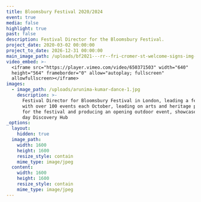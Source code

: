 ```yaml
---
title: Bloomsbury Festival 2020/2024
event: true
media: false
highlight: true
past: false
description: Festival Director for the Bloomsbury Festival.
project_date: 2020-03-02 00:00:00
project_to_date: 2026-12-31 00:00:00
main_image_path: /uploads/bf2021---rr--fri-cromer-st-welcome-signs-img-3586-2.jpg
video_embed: >-
  <iframe src="https://player.vimeo.com/video/650371503" width="640"
  height="564" frameborder="0" allow="autoplay; fullscreen"
  allowfullscreen></iframe>
images:
  - image_path: /uploads/arunima-kumar-dance-1.jpg
    description: >-
      Festival Director for Bloomsbury Festival in London, leading a festival
      with over 100 events each October, leading on arts and heritage projects
      for the festival and producing an opening outdoor event, showcase and 3
      day Discovery Hub
_options:
  layout:
    hidden: true
  image_path:
    width: 1600
    height: 1600
    resize_style: contain
    mime_type: image/jpeg
  content:
    width: 1600
    height: 1600
    resize_style: contain
    mime_type: image/jpeg
---
```

